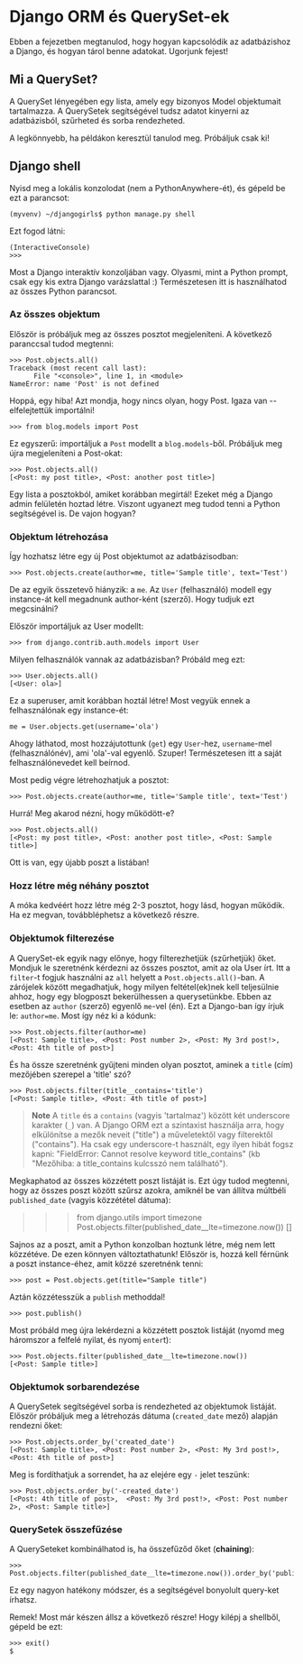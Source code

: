 # Django ORM és QuerySet-ek

Ebben a fejezetben megtanulod, hogy hogyan kapcsolódik az adatbázishoz a Django, és hogyan tárol benne adatokat. Ugorjunk fejest!

## Mi a QuerySet?

A QuerySet lényegében egy lista, amely egy bizonyos Model objektumait tartalmazza. A QuerySetek segítségével tudsz adatot kinyerni az adatbázisból, szűrheted és sorba rendezheted.

A legkönnyebb, ha példákon keresztül tanulod meg. Próbáljuk csak ki!

## Django shell

Nyisd meg a lokális konzolodat (nem a PythonAnywhere-ét), és gépeld be ezt a parancsot:

    (myvenv) ~/djangogirls$ python manage.py shell
    

Ezt fogod látni:

    (InteractiveConsole)
    >>>
    

Most a Django interaktív konzoljában vagy. Olyasmi, mint a Python prompt, csak egy kis extra Django varázslattal :) Természetesen itt is használhatod az összes Python parancsot.

### Az összes objektum

Először is próbáljuk meg az összes posztot megjeleníteni. A következő paranccsal tudod megtenni:

    >>> Post.objects.all()
    Traceback (most recent call last):
          File "<console>", line 1, in <module>
    NameError: name 'Post' is not defined
    

Hoppá, egy hiba! Azt mondja, hogy nincs olyan, hogy Post. Igaza van -- elfelejtettük importálni!

    >>> from blog.models import Post
    

Ez egyszerű: importáljuk a `Post` modellt a `blog.models`-ből. Próbáljuk meg újra megjeleníteni a Post-okat:

    >>> Post.objects.all()
    [<Post: my post title>, <Post: another post title>]
    

Egy lista a posztokból, amiket korábban megírtál! Ezeket még a Django admin felületén hoztad létre. Viszont ugyanezt meg tudod tenni a Python segítségével is. De vajon hogyan?

### Objektum létrehozása

Így hozhatsz létre egy új Post objektumot az adatbázisodban:

    >>> Post.objects.create(author=me, title='Sample title', text='Test')
    

De az egyik összetevő hiányzik: a `me`. Az `User` (felhasználó) modell egy instance-át kell megadnunk author-ként (szerző). Hogy tudjuk ezt megcsinálni?

Először importáljuk az User modellt:

    >>> from django.contrib.auth.models import User
    

Milyen felhasználók vannak az adatbázisban? Próbáld meg ezt:

    >>> User.objects.all()
    [<User: ola>]
    

Ez a superuser, amit korábban hoztál létre! Most vegyük ennek a felhasználónak egy instance-ét:

    me = User.objects.get(username='ola')
    

Ahogy láthatod, most hozzájutottunk (`get`) egy `User`-hez, `username`-mel (felhasználónév), ami 'ola'-val egyenlő. Szuper! Természetesen itt a saját felhasználónevedet kell beírnod.

Most pedig végre létrehozhatjuk a posztot:

    >>> Post.objects.create(author=me, title='Sample title', text='Test')
    

Hurrá! Meg akarod nézni, hogy működött-e?

    >>> Post.objects.all()
    [<Post: my post title>, <Post: another post title>, <Post: Sample title>]
    

Ott is van, egy újabb poszt a listában!

### Hozz létre még néhány posztot

A móka kedvéért hozz létre még 2-3 posztot, hogy lásd, hogyan működik. Ha ez megvan, továbbléphetsz a következő részre.

### Objektumok filterezése

A QuerySet-ek egyik nagy előnye, hogy filterezhetjük (szűrhetjük) őket. Mondjuk le szeretnénk kérdezni az összes posztot, amit az ola User írt. Itt a `filter`-t fogjuk használni az `all` helyett a `Post.objects.all()`-ban. A zárójelek között megadhatjuk, hogy milyen feltétel(ek)nek kell teljesülnie ahhoz, hogy egy blogposzt bekerülhessen a querysetünkbe. Ebben az esetben az `author` (szerző) egyenlő `me`-vel (én). Ezt a Django-ban így írjuk le: `author=me`. Most így néz ki a kódunk:

    >>> Post.objects.filter(author=me)
    [<Post: Sample title>, <Post: Post number 2>, <Post: My 3rd post!>, <Post: 4th title of post>]
    

És ha össze szeretnénk gyűjteni minden olyan posztot, aminek a `title` (cím) mezőjében szerepel a 'title' szó?

    >>> Post.objects.filter(title__contains='title')
    [<Post: Sample title>, <Post: 4th title of post>]
    

> **Note** A `title` és a `contains` (vagyis 'tartalmaz') között két underscore karakter (`_`) van. A Django ORM ezt a szintaxist használja arra, hogy elkülönítse a mezők neveit ("title") a műveletektől vagy filterektől ("contains"). Ha csak egy underscore-t használt, egy ilyen hibát fogsz kapni: "FieldError: Cannot resolve keyword title_contains" (kb "Mezőhiba: a title_contains kulcsszó nem található").

Megkaphatod az összes közzétett poszt listáját is. Ezt úgy tudod megtenni, hogy az összes poszt között szűrsz azokra, amiknél be van állítva múltbéli `published_date` (vagyis közzététel dátuma):

> > > from django.utils import timezone Post.objects.filter(published_date__lte=timezone.now()) []

Sajnos az a poszt, amit a Python konzolban hoztunk létre, még nem lett közzétéve. De ezen könnyen változtathatunk! Először is, hozzá kell férnünk a poszt instance-éhez, amit közzé szeretnénk tenni:

    >>> post = Post.objects.get(title="Sample title")
    

Aztán közzétesszük a `publish` methoddal!

    >>> post.publish()
    

Most próbáld meg újra lekérdezni a közzétett posztok listáját (nyomd meg háromszor a felfelé nyilat, és nyomj `enter`t):

    >>> Post.objects.filter(published_date__lte=timezone.now())
    [<Post: Sample title>]
    

### Objektumok sorbarendezése

A QuerySetek segítségével sorba is rendezheted az objektumok listáját. Először próbáljuk meg a létrehozás dátuma (`created_date` mező) alapján rendezni őket:

    >>> Post.objects.order_by('created_date')
    [<Post: Sample title>, <Post: Post number 2>, <Post: My 3rd post!>, <Post: 4th title of post>]
    

Meg is fordíthatjuk a sorrendet, ha az elejére egy `-` jelet teszünk:

    >>> Post.objects.order_by('-created_date')
    [<Post: 4th title of post>,  <Post: My 3rd post!>, <Post: Post number 2>, <Post: Sample title>]
    

### QuerySetek összefűzése

A QuerySeteket kombinálhatod is, ha összefűződ őket (**chaining**):

    >>> Post.objects.filter(published_date__lte=timezone.now()).order_by('published_date')
    

Ez egy nagyon hatékony módszer, és a segítségével bonyolult query-ket írhatsz.

Remek! Most már készen állsz a következő részre! Hogy kilépj a shellből, gépeld be ezt:

    >>> exit()
    $
